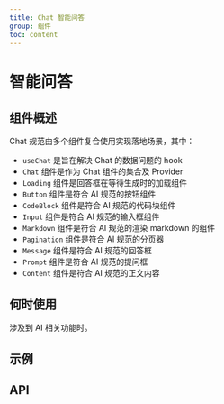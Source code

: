 ```yaml
---
title: Chat 智能问答
group: 组件
toc: content
---
```


# 智能问答

## 组件概述

Chat 规范由多个组件复合使用实现落地场景，其中：

-   `useChat` 是旨在解决 Chat 的数据问题的 hook
-   `Chat` 组件是作为 Chat 组件的集合及 Provider
-   `Loading` 组件是回答框在等待生成时的加载组件
-   `Button` 组件是符合 AI 规范的按钮组件
-   `CodeBlock` 组件是符合 AI 规范的代码块组件
-   `Input` 组件是符合 AI 规范的输入框组件
-   `Markdown` 组件是符合 AI 规范的渲染 markdown 的组件
-   `Pagination` 组件是符合 AI 规范的分页器
-   `Message` 组件是符合 AI 规范的回答框
-   `Prompt` 组件是符合 AI 规范的提问框
-   `Content` 组件是符合 AI 规范的正文内容

## 何时使用

涉及到 AI 相关功能时。

## 示例

<code src="./demos/basic.tsx" title="基本使用"></code>
<code src="./demos/global-state/index.tsx" title="Chat 数据持久化" description="（不推荐）将相关数据持久化入上层组件"></code>

## API
